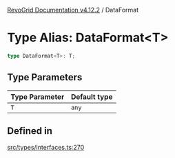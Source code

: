 [RevoGrid Documentation v4.12.2](README.md) / DataFormat

# Type Alias: DataFormat\<T\>

```ts
type DataFormat<T>: T;
```

## Type Parameters

| Type Parameter | Default type |
| ------ | ------ |
| `T` | `any` |

## Defined in

[src/types/interfaces.ts:270](https://github.com/revolist/revogrid/blob/e582d99bf63e98e148b1cd4edfa5db75a0a4d1b7/src/types/interfaces.ts#L270)
